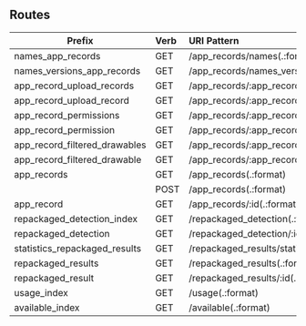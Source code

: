 ## Routes                       
| Prefix        | Verb           | URI Pattern  | Controller#Action |           
| ------------- |:-------------|:-----|:-----|           
|            names_app_records |GET| /app_records/names(.:format)                                |app_records#names|
|   names_versions_app_records |GET|  /app_records/names_versions(.:format)                        |app_records#names_versions|
|    app_record_upload_records |GET|  /app_records/:app_record_id/upload_records(.:format)         |upload_records#index|
|     app_record_upload_record |GET|  /app_records/:app_record_id/upload_records/:id(.:format)     |upload_records#show|
|       app_record_permissions |GET|  /app_records/:app_record_id/permissions(.:format)            |permissions#index|
|        app_record_permission |GET|  /app_records/:app_record_id/permissions/:id(.:format)        |permissions#show|
|app_record_filtered_drawables |GET|  /app_records/:app_record_id/filtered_drawables(.:format)     |filtered_drawables#index|
| app_record_filtered_drawable |GET|  /app_records/:app_record_id/filtered_drawables/:id(.:format) |filtered_drawables#show|
|                  app_records |GET|  /app_records(.:format)                                       |app_records#index|
|                              |POST| /app_records(.:format)                                       |app_records#create|
|                   app_record |GET|  /app_records/:id(.:format)                                   |app_records#show|
|   repackaged_detection_index |GET|  /repackaged_detection(.:format)                              |repackaged_detection#index|
|         repackaged_detection |GET|  /repackaged_detection/:id(.:format)                          |repackaged_detection#show|
|statistics_repackaged_results |GET|  /repackaged_results/statistics(.:format)                     |repackaged_results#statistics|
|           repackaged_results |GET|  /repackaged_results(.:format)                                |repackaged_results#index|
|            repackaged_result |GET|  /repackaged_results/:id(.:format)                            |repackaged_results#show|
|                  usage_index |GET|  /usage(.:format)                                             |usage#index|
|              available_index |GET|  /available(.:format)                                         |available#index|

